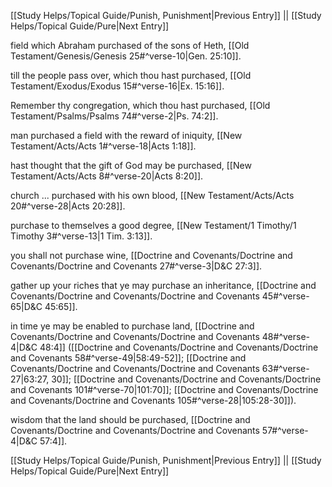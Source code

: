 [[Study Helps/Topical Guide/Punish, Punishment|Previous Entry]]  ||  [[Study Helps/Topical Guide/Pure|Next Entry]]

 field which Abraham purchased of the sons of Heth, [[Old Testament/Genesis/Genesis 25#^verse-10|Gen. 25:10]].

 till the people pass over, which thou hast purchased, [[Old Testament/Exodus/Exodus 15#^verse-16|Ex. 15:16]].

 Remember thy congregation, which thou hast purchased, [[Old Testament/Psalms/Psalms 74#^verse-2|Ps. 74:2]].

 man purchased a field with the reward of iniquity, [[New Testament/Acts/Acts 1#^verse-18|Acts 1:18]].

 hast thought that the gift of God may be purchased, [[New Testament/Acts/Acts 8#^verse-20|Acts 8:20]].

 church ... purchased with his own blood, [[New Testament/Acts/Acts 20#^verse-28|Acts 20:28]].

 purchase to themselves a good degree, [[New Testament/1 Timothy/1 Timothy 3#^verse-13|1 Tim. 3:13]].

 you shall not purchase wine, [[Doctrine and Covenants/Doctrine and Covenants/Doctrine and Covenants 27#^verse-3|D&C 27:3]].

 gather up your riches that ye may purchase an inheritance, [[Doctrine and Covenants/Doctrine and Covenants/Doctrine and Covenants 45#^verse-65|D&C 45:65]].

 in time ye may be enabled to purchase land, [[Doctrine and Covenants/Doctrine and Covenants/Doctrine and Covenants 48#^verse-4|D&C 48:4]] ([[Doctrine and Covenants/Doctrine and Covenants/Doctrine and Covenants 58#^verse-49|58:49-52]]; [[Doctrine and Covenants/Doctrine and Covenants/Doctrine and Covenants 63#^verse-27|63:27, 30]]; [[Doctrine and Covenants/Doctrine and Covenants/Doctrine and Covenants 101#^verse-70|101:70]]; [[Doctrine and Covenants/Doctrine and Covenants/Doctrine and Covenants 105#^verse-28|105:28-30]]).

 wisdom that the land should be purchased, [[Doctrine and Covenants/Doctrine and Covenants/Doctrine and Covenants 57#^verse-4|D&C 57:4]].

[[Study Helps/Topical Guide/Punish, Punishment|Previous Entry]]  ||  [[Study Helps/Topical Guide/Pure|Next Entry]]